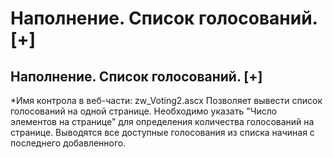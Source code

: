 ﻿---
description: 2.4.7
---
# Наполнение. Список голосований. [+]
## Наполнение. Список голосований. [+]
*Имя контрола в веб-части: zw_Voting2.ascx
Позволяет вывести список голосований на одной странице. 
Необходимо указать "Число элементов на странице" для определения количества голосований на странице.
Выводятся все доступные голосования из списка начиная с последнего добавленного.
